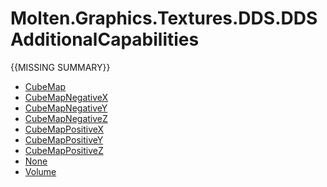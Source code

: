 ﻿  
# Molten.Graphics.Textures.DDS.DDSAdditionalCapabilities
{{MISSING SUMMARY}}
  
*  [CubeMap](docs/Molten.Render/Molten/Graphics/Textures/DDS/DDSAdditionalCapabilities/CubeMap.md)  
*  [CubeMapNegativeX](docs/Molten.Render/Molten/Graphics/Textures/DDS/DDSAdditionalCapabilities/CubeMapNegativeX.md)  
*  [CubeMapNegativeY](docs/Molten.Render/Molten/Graphics/Textures/DDS/DDSAdditionalCapabilities/CubeMapNegativeY.md)  
*  [CubeMapNegativeZ](docs/Molten.Render/Molten/Graphics/Textures/DDS/DDSAdditionalCapabilities/CubeMapNegativeZ.md)  
*  [CubeMapPositiveX](docs/Molten.Render/Molten/Graphics/Textures/DDS/DDSAdditionalCapabilities/CubeMapPositiveX.md)  
*  [CubeMapPositiveY](docs/Molten.Render/Molten/Graphics/Textures/DDS/DDSAdditionalCapabilities/CubeMapPositiveY.md)  
*  [CubeMapPositiveZ](docs/Molten.Render/Molten/Graphics/Textures/DDS/DDSAdditionalCapabilities/CubeMapPositiveZ.md)  
*  [None](docs/Molten.Render/Molten/Graphics/Textures/DDS/DDSAdditionalCapabilities/None.md)  
*  [Volume](docs/Molten.Render/Molten/Graphics/Textures/DDS/DDSAdditionalCapabilities/Volume.md)